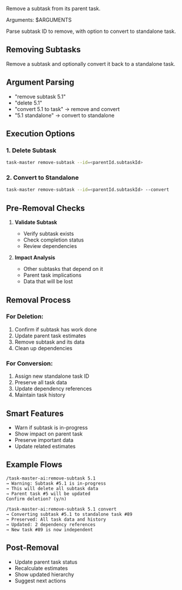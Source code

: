 Remove a subtask from its parent task.

Arguments: $ARGUMENTS

Parse subtask ID to remove, with option to convert to standalone task.

## Removing Subtasks

Remove a subtask and optionally convert it back to a standalone task.

## Argument Parsing

- "remove subtask 5.1"
- "delete 5.1"
- "convert 5.1 to task" → remove and convert
- "5.1 standalone" → convert to standalone

## Execution Options

### 1. Delete Subtask
```bash
task-master remove-subtask --id=<parentId.subtaskId>
```

### 2. Convert to Standalone
```bash
task-master remove-subtask --id=<parentId.subtaskId> --convert
```

## Pre-Removal Checks

1. **Validate Subtask**
   - Verify subtask exists
   - Check completion status
   - Review dependencies

2. **Impact Analysis**
   - Other subtasks that depend on it
   - Parent task implications
   - Data that will be lost

## Removal Process

### For Deletion:
1. Confirm if subtask has work done
2. Update parent task estimates
3. Remove subtask and its data
4. Clean up dependencies

### For Conversion:
1. Assign new standalone task ID
2. Preserve all task data
3. Update dependency references
4. Maintain task history

## Smart Features

- Warn if subtask is in-progress
- Show impact on parent task
- Preserve important data
- Update related estimates

## Example Flows

```
/task-master-ai:remove-subtask 5.1
→ Warning: Subtask #5.1 is in-progress
→ This will delete all subtask data
→ Parent task #5 will be updated
Confirm deletion? (y/n)

/task-master-ai:remove-subtask 5.1 convert
→ Converting subtask #5.1 to standalone task #89
→ Preserved: All task data and history
→ Updated: 2 dependency references
→ New task #89 is now independent
```

## Post-Removal

- Update parent task status
- Recalculate estimates
- Show updated hierarchy
- Suggest next actions